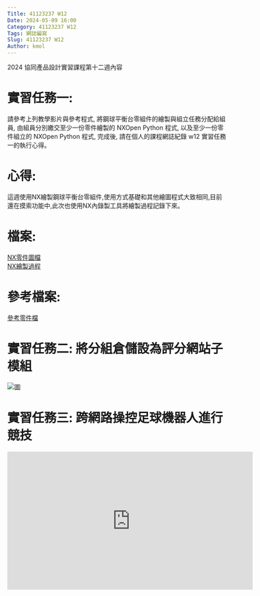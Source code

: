 ```yaml
---
Title: 41123237 W12
Date: 2024-05-09 16:00
Category: 41123237 W12
Tags: 網誌編寫
Slug: 41123237 W12
Author: kmol
---
```


2024 協同產品設計實習課程第十二週內容

<!-- PELICAN_END_SUMMARY -->

# 實習任務一:  <br>
請參考上列教學影片與參考程式, 將鋼球平衡台零組件的繪製與組立任務分配給組員, 由組員分別繳交至少一份零件繪製的 NXOpen Python 程式, 以及至少一份零件組立的 NXOpen Python 程式, 完成後, 請在個人的課程網誌紀錄 w12 實習任務一的執行心得。 <br>

# 心得:  <br>
這週使用NX繪製鋼球平衡台零組件,使用方式基礎和其他繪圖程式大致相同,目前還在摸索功能中,此次也使用NX內錄製工具將繪製過程記錄下來。 <br>

# 檔案:  <br>
[NX零件圖檔](https://nfuedu-my.sharepoint.com/:u:/g/personal/41123237_nfu_edu_tw/EfSN0KCKDXJPgV0RdjpsgWoBJmPpfEUNhtGKALkES4QmIg?e=AAw450) <br>
[NX繪製過程](https://nfuedu-my.sharepoint.com/:u:/g/personal/41123237_nfu_edu_tw/ESqdxQnowhtDkCRMYETWOdIB_xPO8G6YGgkl394lWAgYlA?e=zoWauU) <br>

# 參考檔案:  <br>
[參考零件檔](https://nfuedu-my.sharepoint.com/:u:/g/personal/41123237_nfu_edu_tw/Eb4na_0GOf1Hhn47GqkxsbwB7B9D5_eyyyodcFJ-THAK-Q?e=kg91mm) <br>

# 實習任務二: 將分組倉儲設為評分網站子模組

![圖](<https://imgur.com/a/oRMpRUO.png>)

# 實習任務三: 跨網路操控足球機器人進行競技 

<iframe width="560" height="315" src="https://www.youtube.com/embed/EmsKPCW9VdM?si=jYw3Wu4NXoqsoCq7" title="YouTube video player" frameborder="0" allow="accelerometer; autoplay; clipboard-write; encrypted-media; gyroscope; picture-in-picture; web-share" referrerpolicy="strict-origin-when-cross-origin" allowfullscreen></iframe>